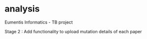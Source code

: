 analysis
========

Eumentis Informatics - TB project

Stage 2 : Add functionality to upload mutation details of each paper
